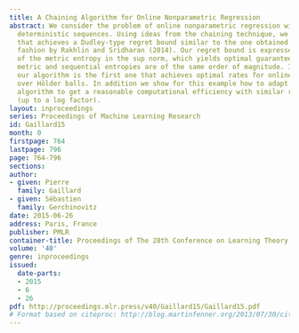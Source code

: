 ```yaml
---
title: A Chaining Algorithm for Online Nonparametric Regression
abstract: We consider the problem of online nonparametric regression with arbitrary
  deterministic sequences. Using ideas from the chaining technique, we design an algorithm
  that achieves a Dudley-type regret bound similar to the one obtained in a non-constructive
  fashion by Rakhlin and Sridharan (2014). Our regret bound is expressed in terms
  of the metric entropy in the sup norm, which yields optimal guarantees when the
  metric and sequential entropies are of the same order of magnitude. In particular
  our algorithm is the first one that achieves optimal rates for online regression
  over Hölder balls. In addition we show for this example how to adapt our chaining
  algorithm to get a reasonable computational efficiency with similar regret guarantees
  (up to a log factor).
layout: inproceedings
series: Proceedings of Machine Learning Research
id: Gaillard15
month: 0
firstpage: 764
lastpage: 796
page: 764-796
sections: 
author:
- given: Pierre
  family: Gaillard
- given: Sébastien
  family: Gerchinovitz
date: 2015-06-26
address: Paris, France
publisher: PMLR
container-title: Proceedings of The 28th Conference on Learning Theory
volume: '40'
genre: inproceedings
issued:
  date-parts:
  - 2015
  - 6
  - 26
pdf: http://proceedings.mlr.press/v40/Gaillard15/Gaillard15.pdf
# Format based on citeproc: http://blog.martinfenner.org/2013/07/30/citeproc-yaml-for-bibliographies/
---
```

